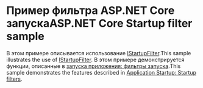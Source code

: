 # <a name="aspnet-core-startup-filter-sample"></a><span data-ttu-id="a7a83-101">Пример фильтра ASP.NET Core запуска</span><span class="sxs-lookup"><span data-stu-id="a7a83-101">ASP.NET Core Startup filter sample</span></span>

<span data-ttu-id="a7a83-102">В этом примере описывается использование [IStartupFilter](https://docs.microsoft.com/en-us/dotnet/api/microsoft.aspnetcore.hosting.istartupfilter).</span><span class="sxs-lookup"><span data-stu-id="a7a83-102">This sample illustrates the use of [IStartupFilter](https://docs.microsoft.com/en-us/dotnet/api/microsoft.aspnetcore.hosting.istartupfilter).</span></span> <span data-ttu-id="a7a83-103">В этом примере демонстрируется функции, описанные в [запуска приложения: фильтры запуска](https://docs.microsoft.com/aspnet/core/fundamentals/startup#startup-filters).</span><span class="sxs-lookup"><span data-stu-id="a7a83-103">This sample demonstrates the features described in [Application Startup: Startup filters](https://docs.microsoft.com/aspnet/core/fundamentals/startup#startup-filters).</span></span>
